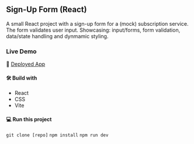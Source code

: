 ## Sign-Up Form (React)

A small React project with a sign-up form for a (mock) subscription service. The form validates user input. Showcasing: input/forms, form validation, data/state handling and dynmamic styling.

### Live Demo

🚀 [Deployed App](https://effulgent-puppy-3023a2.netlify.app/)

#### 🛠️ Build with

- React
- CSS
- Vite

#### 💻 Run this project

`git clone [repo]`
`npm install`
`npm run dev`
